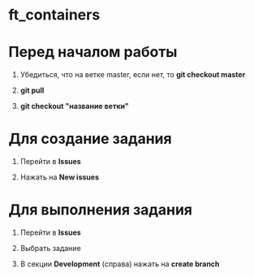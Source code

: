 # ft_containers

# Перед началом работы

1. Убедиться, что на ветке master, если нет, то **git checkout master**

2. **git pull**

3. **git checkout "название ветки"**

# Для создание задания

1. Перейти в **Issues**

2. Нажать на **New issues**

# Для выполнения задания

1. Перейти в **Issues**

2. Выбрать задание

3. В секции **Development** (справа) нажать на **create branch**
